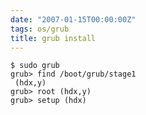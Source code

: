 ```yaml
---
date: "2007-01-15T00:00:00Z"
tags: os/grub
title: grub install
---
```


    $ sudo grub
    grub> find /boot/grub/stage1
     (hdx,y)
    grub> root (hdx,y)
    grub> setup (hdx)
